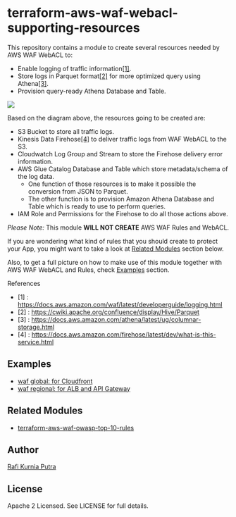 # terraform-aws-waf-webacl-supporting-resources
This repository contains a module to create several resources needed by AWS WAF WebACL to:
* Enable logging of traffic information[[1]](https://docs.aws.amazon.com/waf/latest/developerguide/logging.html).
* Store logs in Parquet format[[2]](https://cwiki.apache.org/confluence/display/Hive/Parquet) for more optimized query using Athena[[3]](https://docs.aws.amazon.com/athena/latest/ug/columnar-storage.html).
* Provision query-ready Athena Database and Table.

![](https://user-images.githubusercontent.com/8977953/57536674-d776e180-736e-11e9-9573-5a06e32034aa.png)

Based on the diagram above, the resources going to be created are:
* S3 Bucket to store all traffic logs.
* Kinesis Data Firehose[[4]](https://docs.aws.amazon.com/firehose/latest/dev/what-is-this-service.html) to deliver traffic logs from WAF WebACL to the S3.
* Cloudwatch Log Group and Stream to store the Firehose delivery error information.
* AWS Glue Catalog Database and Table which store metadata/schema of the log data.
    * One function of those resources is to make it possible the conversion from JSON to Parquet.
    * The other function is to provision Amazon Athena Database and Table which is ready to use to perform queries.
* IAM Role and Permissions for the Firehose to do all those actions above.

*Please Note:* This module **WILL NOT CREATE** AWS WAF Rules and WebACL. 

If you are wondering what kind of rules that you should create to protect your App, you might want to take a look at [Related Modules](#related-modules) section below.

Also, to get a full picture on how to make use of this module together with AWS WAF WebACL and Rules, check [Examples](#examples) section.

References
* [1] : https://docs.aws.amazon.com/waf/latest/developerguide/logging.html
* [2] : https://cwiki.apache.org/confluence/display/Hive/Parquet
* [3] : https://docs.aws.amazon.com/athena/latest/ug/columnar-storage.html
* [4] : https://docs.aws.amazon.com/firehose/latest/dev/what-is-this-service.html

## Examples
* [waf global: for Cloudfront](examples/global)
* [waf regional: for ALB and API Gateway](examples/regional)

## Related Modules
* [terraform-aws-waf-owasp-top-10-rules](https://github.com/traveloka/terraform-aws-waf-owasp-top-10-rules)

## Author
[Rafi Kurnia Putra](https://github.com/rafikurnia)

## License
Apache 2 Licensed. See LICENSE for full details.